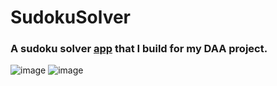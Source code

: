 # SudokuSolver
### A sudoku solver [app](https://github.com/Shivansh771/SudokuSolver/blob/main/Sudoku%20Solver%20App.apk) that I build for my DAA project.


![image](https://user-images.githubusercontent.com/76002564/232873901-1739a825-0910-453f-adec-b3aa5e24364b.png)
![image](https://user-images.githubusercontent.com/76002564/232873933-cf62c2fd-95ae-4824-baa3-7585abfa8878.png)

